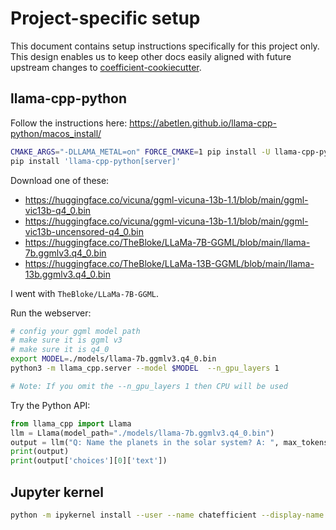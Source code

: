 # Project-specific setup

This document contains setup instructions specifically for this project only. This design enables
us to keep other docs easily aligned with future upstream changes to
[coefficient-cookiecutter](https://github.com/CoefficientSystems/coefficient-cookiecutter/).


## llama-cpp-python

Follow the instructions here: https://abetlen.github.io/llama-cpp-python/macos_install/

```sh
CMAKE_ARGS="-DLLAMA_METAL=on" FORCE_CMAKE=1 pip install -U llama-cpp-python --no-cache-dir
pip install 'llama-cpp-python[server]'
```

Download one of these:
- https://huggingface.co/vicuna/ggml-vicuna-13b-1.1/blob/main/ggml-vic13b-q4_0.bin
- https://huggingface.co/vicuna/ggml-vicuna-13b-1.1/blob/main/ggml-vic13b-uncensored-q4_0.bin
- https://huggingface.co/TheBloke/LLaMa-7B-GGML/blob/main/llama-7b.ggmlv3.q4_0.bin
- https://huggingface.co/TheBloke/LLaMa-13B-GGML/blob/main/llama-13b.ggmlv3.q4_0.bin

I went with `TheBloke/LLaMa-7B-GGML`.

Run the webserver:

```sh
# config your ggml model path
# make sure it is ggml v3
# make sure it is q4_0
export MODEL=./models/llama-7b.ggmlv3.q4_0.bin
python3 -m llama_cpp.server --model $MODEL  --n_gpu_layers 1

# Note: If you omit the --n_gpu_layers 1 then CPU will be used
```

Try the Python API:

```python
from llama_cpp import Llama
llm = Llama(model_path="./models/llama-7b.ggmlv3.q4_0.bin")
output = llm("Q: Name the planets in the solar system? A: ", max_tokens=64, stop=["Q:", "\n"], echo=True)
print(output)
print(output['choices'][0]['text'])
```


## Jupyter kernel

```sh
python -m ipykernel install --user --name chatefficient --display-name "Python (chatefficient)"
```
